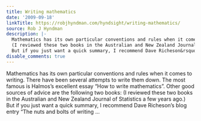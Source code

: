 ```yaml
---
title: Writing mathematics
date: '2009-09-18'
linkTitle: https://robjhyndman.com/hyndsight/writing-mathematics/
source: Rob J Hyndman
description: |-
  Mathematics has its own particular conventions and rules when it comes to writing. There have been several attempts to write them down. The most famous is Halmos&rsquo;s excellent essay &ldquo;How to write mathematics&rdquo;. Other good sources of advice are the following two books:
  (I reviewed these two books in the Australian and New Zealand Journal of Statistics a few years ago.)
  But if you just want a quick summary, I recommend Dave Richeson&rsquo;s blog entry &ldquo;The nuts and bolts of writing ...
disable_comments: true
---
```

Mathematics has its own particular conventions and rules when it comes to writing. There have been several attempts to write them down. The most famous is Halmos&rsquo;s excellent essay &ldquo;How to write mathematics&rdquo;. Other good sources of advice are the following two books:
(I reviewed these two books in the Australian and New Zealand Journal of Statistics a few years ago.)
But if you just want a quick summary, I recommend Dave Richeson&rsquo;s blog entry &ldquo;The nuts and bolts of writing ...